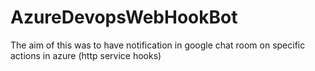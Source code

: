 # AzureDevopsWebHookBot
The aim of this was to have notification in google chat room on specific actions in azure (http service hooks)
